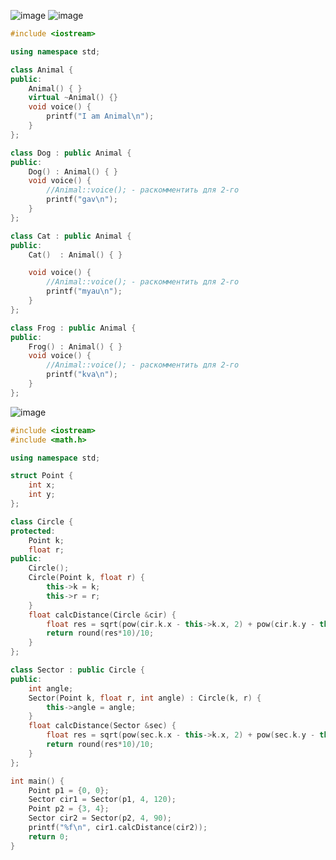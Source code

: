 ![image](https://github.com/Xolozop/pr-codes/assets/50333438/b5054110-6720-47f5-9b4e-b5007c46a082)
![image](https://github.com/Xolozop/pr-codes/assets/50333438/c7e42c1c-c1c1-43cf-bf79-4dc009bf2b01)
```c++
#include <iostream>

using namespace std; 

class Animal {
public:
    Animal() { }
    virtual ~Animal() {}
    void voice() {
        printf("I am Animal\n");
    }
};

class Dog : public Animal {
public:
    Dog() : Animal() { }
    void voice() {
        //Animal::voice(); - раскомментить для 2-го
        printf("gav\n");
    }
};

class Cat : public Animal {
public:
    Cat()  : Animal() { }

    void voice() {
        //Animal::voice(); - раскомментить для 2-го
        printf("myau\n");
    }
};

class Frog : public Animal {
public:
    Frog() : Animal() { }
    void voice() {
        //Animal::voice(); - раскомментить для 2-го
        printf("kva\n");
    }
};
```
![image](https://github.com/Xolozop/pr-codes/assets/50333438/3496a724-6d0a-4d9f-a8ab-0ece132e2091)
```c++
#include <iostream>
#include <math.h>

using namespace std; 

struct Point {
	int x;
	int y;
};

class Circle {
protected:
    Point k;
    float r;
public:
    Circle();
    Circle(Point k, float r) {
        this->k = k;
        this->r = r;
    }
    float calcDistance(Circle &cir) {
        float res = sqrt(pow(cir.k.x - this->k.x, 2) + pow(cir.k.y - this->k.y, 2));
        return round(res*10)/10;
    }
};

class Sector : public Circle {
public:
    int angle;
    Sector(Point k, float r, int angle) : Circle(k, r) {
        this->angle = angle;
    }
    float calcDistance(Sector &sec) {
        float res = sqrt(pow(sec.k.x - this->k.x, 2) + pow(sec.k.y - this->k.y, 2));
        return round(res*10)/10;
    }
}; 

int main() {
    Point p1 = {0, 0};
    Sector cir1 = Sector(p1, 4, 120);
    Point p2 = {3, 4};
    Sector cir2 = Sector(p2, 4, 90);
    printf("%f\n", cir1.calcDistance(cir2));
    return 0;
}
```
